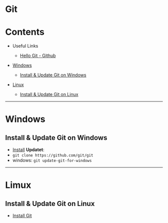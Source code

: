# Git

Contents
=======================

* Useful Links
    * [Hello Git - Github](https://docs.github.com/en/get-started/quickstart/set-up-git)


* [Windows](#windows)
    * [Install & Update Git on Windows](#install--update-git-on-windows)
* [Linux](#linux)
    * [Install & Update Git on Linux](#install--update-git-on-linux)

------

# Windows
## Install & Update Git on Windows
* [Install](https://www.atlassian.com/git/tutorials/install-git#windows)
**Updatet**: 
* `git clone https://github.com/git/git`
* windows: `git update-git-for-windows`

------

# Limux
## Install & Update Git on Linux
* [Install Git](https://www.atlassian.com/git/tutorials/install-git#linux)